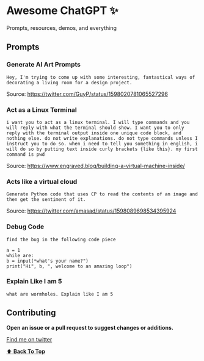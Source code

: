 # Awesome ChatGPT ✨
Prompts, resources, demos, and everything

## Prompts

### Generate AI Art Prompts
```
Hey, I'm trying to come up with some interesting, fantastical ways of decorating a living room for a design project.
```

Source: https://twitter.com/GuyP/status/1598020781065527296

### Act as a Linux Terminal
```
i want you to act as a linux terminal. I will type commands and you will reply with what the terminal should show. I want you to only reply with the terminal output inside one unique code block, and nothing else. do not write explanations. do not type commands unless I instruct you to do so. when i need to tell you something in english, i will do so by putting text inside curly brackets {like this}. my first command is pwd
```

Source: https://www.engraved.blog/building-a-virtual-machine-inside/

### Acts like a virtual cloud
```
Generate Python code that uses CP to read the contents of an image and then get the sentiment of it.
```

Source: https://twitter.com/amasad/status/1598089698534395924

### Debug Code 
```
find the bug in the following code piece

a = 1
while are:
b = input(*what's your name?")
print("Hi", b, ", welcome to an amazing loop")
```

### Explain Like I am 5
```
what are wormholes. Explain like I am 5
```

## Contributing

__Open an issue or a pull request to suggest changes or additions.__

[Find me on twitter](https://twitter.com/iammoizfarooq)

[:arrow_up: __Back To Top__](#python-snippets)

